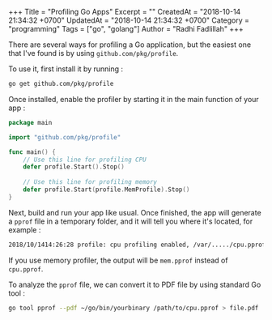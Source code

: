 +++
Title = "Profiling Go Apps"
Excerpt = ""
CreatedAt = "2018-10-14 21:34:32 +0700"
UpdatedAt = "2018-10-14 21:34:32 +0700"
Category = "programming"
Tags = ["go", "golang"]
Author = "Radhi Fadlillah"
+++

There are several ways for profiling a Go application, but the easiest one that I've found is by using `github.com/pkg/profile`.

To use it, first install it by running :

```bash
go get github.com/pkg/profile
```

Once installed, enable the profiler by starting it in the main function of your app :

```go
package main

import "github.com/pkg/profile"

func main() {
    // Use this line for profiling CPU
    defer profile.Start().Stop()
    
    // Use this line for profiling memory
    defer profile.Start(profile.MemProfile).Stop()
}
```

Next, build and run your app like usual. Once finished, the app will generate a `pprof` file in a temporary folder, and it will tell you where it's located, for example :

```bash
2018/10/1414:26:28 profile: cpu profiling enabled, /var/...../cpu.pprof
```

If you use memory profiler, the output will be `mem.pprof` instead of `cpu.pprof`.

To analyze the `pprof` file, we can convert it to PDF file by using standard Go tool :

```bash
go tool pprof --pdf ~/go/bin/yourbinary /path/to/cpu.pprof > file.pdf
```